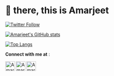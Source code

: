 # 👋 there, this is Amarjeet

[![Twitter Follow](https://img.shields.io/twitter/follow/masteramarjeet?color=1DA1F2&logo=twitter&style=for-the-badge)](https://twitter.com/intent/follow?original_referer=https%3A%2F%2Fgithub.com%2FcodeSTACKr&screen_name=masteramarjeet)

[![Amarjeet's GitHub stats](https://github-readme-stats.vercel.app/api?username=masteramarjeet&show_icons=true&theme=cobalt&count_private=true)](https://github.com/MASTERAMARJEET)

[![Top Langs](https://github-readme-stats.vercel.app/api/top-langs/?username=masteramarjeet&card_width=445&exclude_repo=.dotfiles,st&theme=cobalt&layout=compact&langs_count=5)](https://github.com/MASTERAMARJEET)

**Connect with me at** :

[<img align="left" alt="Amarjeet | Gmail" width="30px" src="https://upload.wikimedia.org/wikipedia/commons/7/7e/Gmail_icon_%282020%29.svg" />][gmail] 
[<img align="left" alt="Amarjeet | Twitter" width="30px" src="https://upload.wikimedia.org/wikipedia/sco/9/9f/Twitter_bird_logo_2012.svg" />][twitter] 
[<img align="left" alt="Amarjeet | Linkedin" width="30px" src="https://upload.wikimedia.org/wikipedia/commons/thumb/c/ca/LinkedIn_logo_initials.png/240px-LinkedIn_logo_initials.png" />][linkedin]

<br/>

[website]: https://masteramarjeet.github.io
[gmail]: mailto:masteramarjeetkumar@gmail.com
[twitter]: https://twitter.com/masteramarjeetkumar
[linkedin]: https://www.linkedin.com/in/amarjeet-kumar-345880208
